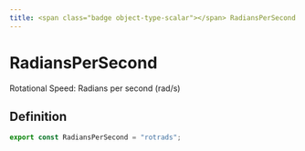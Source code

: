 ```yaml
---
title: <span class="badge object-type-scalar"></span> RadiansPerSecond
---
```

# <span class="badge object-type-scalar"></span> RadiansPerSecond

Rotational Speed: Radians per second (rad/s)

## Definition

```typescript
export const RadiansPerSecond = "rotrads";

```
